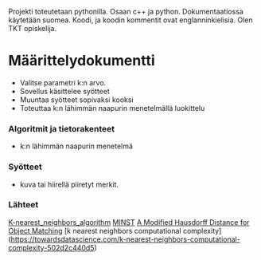 Projekti toteutetaan pythonilla. Osaan c++ ja python.
Dokumentaatiossa käytetään suomea. Koodi, ja koodin kommentit ovat englanninkielisia.
Olen TKT opiskelija.
# Määrittelydokumentti
*   Valitse parametri k:n arvo.
*   Sovellus käsittelee syötteet
*   Muuntaa syötteet sopivaksi kooksi
*   Toteuttaa k:n lähimmän naapurin menetelmällä luokittelu

### Algoritmit ja tietorakenteet
*   k:n lähimmän naapurin menetelmä
### Syötteet 
*   kuva tai hiirellä piiretyt merkit.
### Lähteet
[K-nearest_neighbors_algorithm](https://en.wikipedia.org/wiki/K-nearest_neighbors_algorithm)
[MINST](http://yann.lecun.com/exdb/mnist/)
[A Modified Hausdorff Distance for Object Matching](http://citeseerx.ist.psu.edu/viewdoc/summary?doi=10.1.1.1.8155&rank=5&q=hausdorff&osm=&ossid=)
[k nearest neighbors computational complexity] (https://towardsdatascience.com/k-nearest-neighbors-computational-complexity-502d2c440d5)